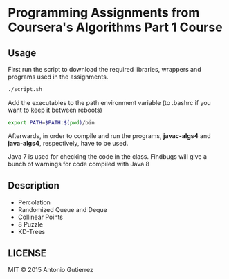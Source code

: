 # Programming Assignments from Coursera's Algorithms Part 1 Course

## Usage

First run the script to download the required libraries, wrappers and programs used in the assignments.
```bash
./script.sh
```

Add the executables to the path environment variable (to .bashrc if you want
to keep it between reboots) 

``` bash
export PATH=$PATH:$(pwd)/bin
``` 

Afterwards, in order to compile and run the programs, **javac-algs4** and **java-algs4**, respectively, have to be used.

Java 7 is used for checking the code in the class. Findbugs will give a bunch of warnings for code compiled with Java 8


## Description

- Percolation 
- Randomized Queue and Deque
- Collinear Points
- 8 Puzzle
- KD-Trees

## LICENSE
MIT © 2015 Antonio Gutierrez
